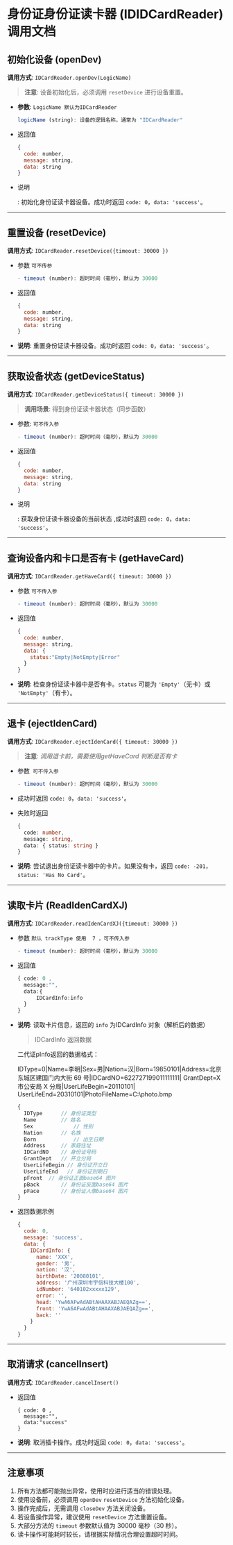 # 身份证身份证读卡器 (IDIDCardReader) 调用文档



## 初始化设备 (openDev)

**调用方式**: `IDCardReader.openDev(LogicName)`

> **注意**: 设备初始化后，必须调用 `resetDevice` 进行设备重置。

- **参数**:  `LogicName 默认为IDCardReader`

  ```ts
  logicName (string): 设备的逻辑名称，通常为 "IDCardReader"
  ```

- 返回值

  ```js
  { 
    code: number, 
    message: string, 
    data: string 
  }
  ```

- 说明

  : 初始化身份证读卡器设备。成功时返回 `code: 0`，`data: 'success'`。


------



## 重置设备 (resetDevice)

**调用方式**: `IDCardReader.resetDevice({timeout: 30000 })`

- 参数 `可不传参`

  ```javascript
  - timeout (number): 超时时间（毫秒），默认为 30000
  ```
  
- 返回值

  ```js
  { 
    code: number, 
    message: string, 
    data: string 
  }
  ```

- **说明**: 重置身份证读卡器设备。成功时返回 `code: 0`，`data: 'success'`。

  

------

## 获取设备状态 (getDeviceStatus)

**调用方式**: `IDCardReader.getDeviceStatus({ timeout: 30000 })`

> **调用场景**: 得到身份证读卡器状态（同步函数）

- 参数: `可不传入参`

  ```ts
  - timeout (number): 超时时间（毫秒），默认为 30000
  ```

- 返回值

  ```js
  { 
    code: number, 
    message: string, 
    data: string 
  }
  ```

- 说明

  : 获取身份证读卡器设备的当前状态 ,成功时返回 `code: 0`，`data: 'success'`。
  
  


------

## 查询设备内和卡口是否有卡 (getHaveCard)

**调用方式**: `IDCardReader.getHaveCard({ timeout: 30000 })`

- 参数 `可不传入参` 

  ```ts
  - timeout (number): 超时时间（毫秒），默认为 30000
  ```

- 返回值

  ```js
  { 
    code: number, 
    message: string, 
    data: {
      status:"Empty|NotEmpty|Error"
    } 
  }
  ```

- **说明**: 检查身份证读卡器中是否有卡。`status` 可能为 `'Empty'`（无卡）或 `'NotEmpty'`（有卡）。

  

------

## 退卡 (ejectIdenCard)

**调用方式**: `IDCardReader.ejectIdenCard({ timeout: 30000 })`

> **注意**: *调用退卡前，需要使用getHaveCard 判断是否有卡*

- 参数` 可不传入参`

  ```ts
  - timeout (number): 超时时间（毫秒），默认为 30000
  ```

- 成功时返回 `code: 0`，`data: 'success'`。

- 失败时返回

  ```typescript
  { 
  	code: number, 
  	message: string, 
  	data: { status: string } 
  }
  ```

- **说明**: 尝试退出身份证读卡器中的卡片。如果没有卡，返回 `code: -201`，`status: 'Has No Card'`。

  

------

## 读取卡片 (ReadIdenCardXJ)

**调用方式**: `IDCardReader.readIdenCardXJ({timeout: 30000 })`

- 参数 `默认 trackType 使用  7 ，可不传入参`

  ```ts
  - timeout (number): 超时时间（毫秒），默认为 30000
  ```
  
- 返回值

  ```ts
  { code: 0 ,
  	message:"",
  	data:{
  		IDCardInfo:info
  	}
  }
  ```

- **说明**: 读取卡片信息，返回的 `info` 为IDCardInfo 对象（解析后的数据）

  >  IDCardInfo 返回数据

  二代证pInfo返回的数据格式：
  
  IDType=0|Name=李明|Sex=男|Nation=汉|Born=19850101|Address=北京东城区建国门内大街 69 号|IDCardNO=622727199011111111| GrantDept=X 市公安局 X 分局|UserLifeBegin=20110101| UserLifeEnd=20310101|PhotoFileName=C:\photo.bmp
  
  ```ts
  {
    IDType   	// 身份证类型
    Name     	// 姓名
    Sex  		 	// 性别
    Nation   	// 名族
    Born 		 	// 出生日期
    Address  	// 家庭住址
    IDCardNO 	// 身份证号码
    GrantDept	// 开立分局
    UserLifeBegin // 身份证开立日
    UserLifeEnd   // 身份证到期日
    pFront  // 身份证正面base64 图片
    pBack		// 身份证反面base64 图片
    pFace		// 身份证人像base64 图片
  }
  ```
  
- 返回数据示例

  ```javascript
  {
    code: 0,
    message: 'success',
    data: {
      IDCardInfo: {
        name: 'XXX',
        gender: '男',
        nation: '汉',
        birthDate: '20080101',
        address: '广州深圳市宇信科技大楼100',
        idNumber: '640102xxxxx129',
        error: '',
        head: 'YwA6AFwAdABtAHAAXABJAEQAZg==',
        front: 'YwA6AFwAdABtAHAAXABJAEQAZg==',
        back: ''
      }
    }
  }
  ```
  
  

------

## 取消请求 (cancelInsert)

**调用方式**: `IDCardReader.cancelInsert()`

- 返回值

  ```
  { code: 0 ,
  	message:"",
  	data:"success"
  }
  ```

- **说明**: 取消插卡操作。成功时返回 `code: 0`，`data: 'success'`。



------

## 注意事项

1. 所有方法都可能抛出异常，使用时应进行适当的错误处理。
2. 使用设备前，必须调用 `openDev` `resetDevice` 方法初始化设备。
3. 操作完成后，无需调用 `closeDev` 方法关闭设备。
4. 若设备操作异常，建议使用 `resetDevice` 方法重置设备。
5. 大部分方法的 `timeout` 参数默认值为 30000 毫秒（30 秒）。
6. 读卡操作可能耗时较长，请根据实际情况合理设置超时时间。
